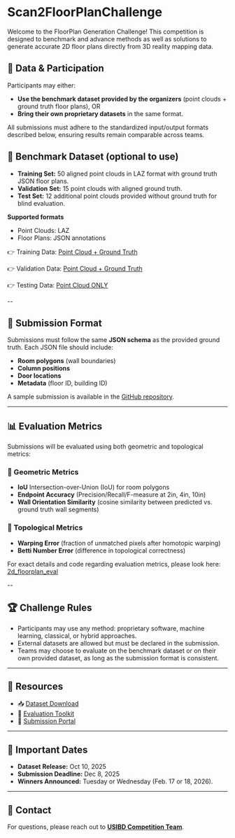 # Scan2FloorPlanChallenge  

Welcome to the FloorPlan Generation Challenge!
This competition is designed to benchmark and advance methods as well as solutions to generate accurate 2D floor plans directly from 3D reality mapping data.


## 📂 Data & Participation
Participants may either:
- **Use the benchmark dataset provided by the organizers** (point clouds + ground truth floor plans), OR
- **Bring their own proprietary datasets** in the same format.

All submissions must adhere to the standardized input/output formats described below, ensuring results remain comparable across teams.

## 📂 Benchmark Dataset (optional to use)
- **Training Set:** 50 aligned point clouds in LAZ format with ground truth JSON floor plans.
- **Validation Set:** 15 point clouds with aligned ground truth.
- **Test Set:** 12 additional point clouds provided without ground truth for blind evaluation.

**Supported formats** 
- Point Clouds: LAZ
- Floor Plans: JSON annotations
  

👉 Training Data: [Point Cloud + Ground Truth](https://uofi.box.com/s/tbj6fpx4o3h8uzh9ycumfp50xjq4k959) 

👉 Validation Data: [Point Cloud + Ground Truth](https://uofi.box.com/s/448iv4eehpbi1nxaacw0es5861aiah6j)

👉 Testing Data: [Point Cloud ONLY](https://uofi.box.com/s/ebwvgy10hkp1a8fzm6ke5bl4u6ekytb3) 

--
## 📑 Submission Format  

Submissions must follow the same **JSON schema** as the provided ground truth.  Each JSON file should include:  

- **Room polygons** (wall boundaries)  
- **Column positions**
- **Door locations**  
- **Metadata** (floor ID, building ID)  

A sample submission is available in the [GitHub repository](#).  

---
## 📊 Evaluation Metrics  

Submissions will be evaluated using both geometric and topological metrics:

### 🔹 Geometric Metrics  
- **IoU**  Intersection-over-Union (IoU) for room polygons
- **Endpoint Accuracy**  (Precision/Recall/F-measure at 2in, 4in, 10in)
- **Wall Orientation Similarity**  (cosine similarity between predicted vs. ground truth wall segments)


### 🔹 Topological Metrics  
- **Warping Error**   (fraction of unmatched pixels after homotopic warping)
- **Betti Number Error**  (difference in topological correctness)

For exact details and code regarding evaluation metrics, please look here: 
[2d_floorplan_eval](https://github.com/reconstruct/Scan2FloorPlan/tree/main/2d_floorplan_eval)

--
## 🏆 Challenge Rules  
- Participants may use any method: proprietary software, machine learning, classical, or hybrid approaches.
- External datasets are allowed but must be declared in the submission.
- Teams may choose to evaluate on the benchmark dataset or on their own provided dataset, as long as the submission format is consistent.

---

## 🔗 Resources  
- 📥 [Dataset Download](#)  
- 🧩 [Evaluation Toolkit](#)  
- 🚀 [Submission Portal](#)  

---

## 📅 Important Dates  

- **Dataset Release:** Oct 10, 2025  
- **Submission Deadline:** Dec 8, 2025 
- **Winners Announced:** Tuesday or Wednesday (Feb. 17 or 18, 2026). 

---

## 📧 Contact  
For questions, please reach out to **[USIBD Competition Team](mani.golparvar@usbid.org)**.  
